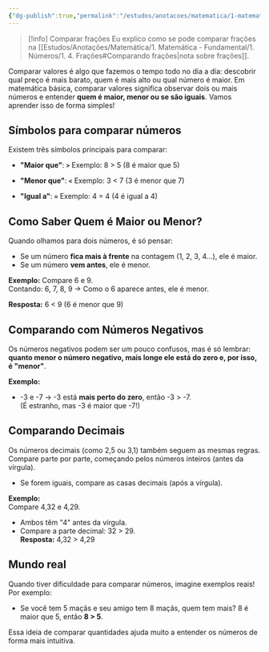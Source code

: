 ```yaml
---
{"dg-publish":true,"permalink":"/estudos/anotacoes/matematica/1-matematica-fundamental/1-numeros/1-3-comparando-valores/","updated":"2025-03-08T18:09:44.526-03:00"}
---
```


> [!info] Comparar frações
> Eu explico como se pode comparar frações na [[Estudos/Anotações/Matemática/1. Matemática - Fundamental/1. Números/1. 4. Frações#Comparando frações\|nota sobre frações]].

Comparar valores é algo que fazemos o tempo todo no dia a dia: descobrir qual preço é mais barato, quem é mais alto ou qual número é maior. Em matemática básica, comparar valores significa observar dois ou mais números e entender **quem é maior, menor ou se são iguais**. Vamos aprender isso de forma simples!

## Símbolos para comparar números

Existem três símbolos principais para comparar:

- **"Maior que"**: **`>`** 
	Exemplo: 8 > 5 (8 é maior que 5)

- **"Menor que"**: **`<`** 
	Exemplo: 3 < 7 (3 é menor que 7)

- **"Igual a"**: **`=`** 
	Exemplo: 4 = 4 (4 é igual a 4)

## Como Saber Quem é Maior ou Menor?

Quando olhamos para dois números, é só pensar:  

- Se um número **fica mais à frente** na contagem (1, 2, 3, 4...), ele é maior.
- Se um número **vem antes**, ele é menor.

**Exemplo:** Compare 6 e 9.  
Contando: 6, 7, 8, 9 → Como o 6 aparece antes, ele é menor.  

**Resposta:** 6 < 9 (6 é menor que 9)

## Comparando com Números Negativos

Os números negativos podem ser um pouco confusos, mas é só lembrar: **quanto menor o número negativo, mais longe ele está do zero e, por isso, é "menor"**.

**Exemplo:**  
- -3 e -7 → -3 está **mais perto do zero**, então -3 > -7.  
(É estranho, mas -3 é maior que -7!)

## Comparando Decimais

Os números decimais (como 2,5 ou 3,1) também seguem as mesmas regras. Compare parte por parte, começando pelos números inteiros (antes da vírgula).  
- Se forem iguais, compare as casas decimais (após a vírgula).

**Exemplo:**  
Compare 4,32 e 4,29.  
- Ambos têm "4" antes da vírgula.
- Compare a parte decimal: 32 > 29.  
**Resposta:** 4,32 > 4,29

## Mundo real

Quando tiver dificuldade para comparar números, imagine exemplos reais! Por exemplo:  
- Se você tem 5 maçãs e seu amigo tem 8 maçãs, quem tem mais? 8 é maior que 5, então **8 > 5**.  

Essa ideia de comparar quantidades ajuda muito a entender os números de forma mais intuitiva.

